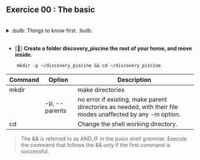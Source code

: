 ## Exercice 00 : The basic
<br>

<details>
<summary> :bulb: Things to know first. :bulb: </summary>
Linux man Command Syntax<br>
The basic man command syntax is:<br>

```shell
man [option] [section number] [command name]
```
option – the search result output.<br>
section number – the section in which to look for the man page.<br>
command name – the name of the command which man page you want to see.<br>
</details>

<br>

- [:pushpin:] **Create a folder discovery_piscine the root of your home, and move inside.**

``` shell 
    mkdir -p ~/discovery_piscine && cd ~/discovery_piscine
```
| Command   | Option    |Description                                                   |
| ------    |-------    |-----------------------------------------                     |
|mkdir      |           |make directories                                              |
|           |-p, --parents | no error if existing, make parent directories  as needed, with their file modes unaffected by any -m option.                                      |
|cd         |           | Change the shell working directory.                           |

> The && is referred to as AND_IF in the posix shell grammar. Execute the command that follows the && only if the first command is successful. 

<br>

